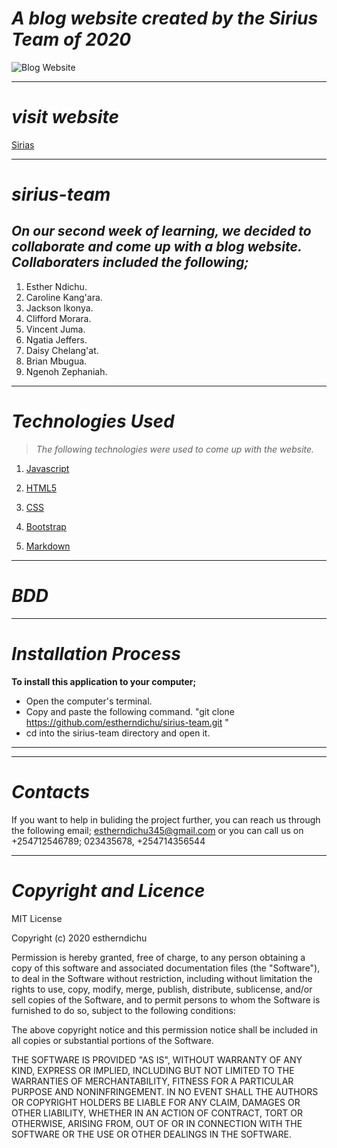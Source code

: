 # _A blog website created by the Sirius Team of 2020_
![Blog Website](https://github.com/Cliffordmorara47/Sirius-Team/raw/main/project-resources/page-screenshots/landing.png")
***
# _visit website_
[Sirias]()
***
# *sirius-team*
_On our second week of learning, we decided to collaborate and come up with a blog website. Collaboraters included the following;_ 
---

1. Esther Ndichu.
1. Caroline Kang'ara.
1. Jackson Ikonya.
1. Clifford Morara.
1. Vincent Juma.
1. Ngatia Jeffers.
1. Daisy Chelang'at.
1. Brian Mbugua.
1. Ngenoh Zephaniah.

***
# _Technologies Used_
 >_The following technologies were used to come up with the website._

 1. [Javascript](https://en.wikipedia.org/wiki/JavaScript "JS")

 2. [HTML5](https://en.wikipedia.org/wiki/HTML5 "Hypertext")

 3. [CSS](https://en.wikipedia.org/wiki/CSS "stylesheet")

 4. [Bootstrap](https://getbootstrap.com/ "bootstrap")
 5. [Markdown](https://en.wikipedia.org/wiki/Markdown "README.md")
 ***
# _BDD_
***
# _Installation Process_
**To install this application to your computer;**

- Open the computer's terminal.
- Copy and paste the following command.  "git clone https://github.com/estherndichu/sirius-team.git "
- cd into the sirius-team directory and open it.
***

***
# _Contacts_
If you want to help in buliding the project further, you can reach us through the following email;
estherndichu345@gmail.com
or you can call us on +254712546789; 023435678, +254714356544
***
# _Copyright and Licence_
MIT License

Copyright (c) 2020 estherndichu

Permission is hereby granted, free of charge, to any person obtaining a copy of this software and associated documentation files (the "Software"), to deal in the Software without restriction, including without limitation the rights to use, copy, modify, merge, publish, distribute, sublicense, and/or sell copies of the Software, and to permit persons to whom the Software is furnished to do so, subject to the following conditions:

The above copyright notice and this permission notice shall be included in all copies or substantial portions of the Software.

THE SOFTWARE IS PROVIDED "AS IS", WITHOUT WARRANTY OF ANY KIND, EXPRESS OR IMPLIED, INCLUDING BUT NOT LIMITED TO THE WARRANTIES OF MERCHANTABILITY, FITNESS FOR A PARTICULAR PURPOSE AND NONINFRINGEMENT. IN NO EVENT SHALL THE AUTHORS OR COPYRIGHT HOLDERS BE LIABLE FOR ANY CLAIM, DAMAGES OR OTHER LIABILITY, WHETHER IN AN ACTION OF CONTRACT, TORT OR OTHERWISE, ARISING FROM, OUT OF OR IN CONNECTION WITH THE SOFTWARE OR THE USE OR OTHER DEALINGS IN THE SOFTWARE.
